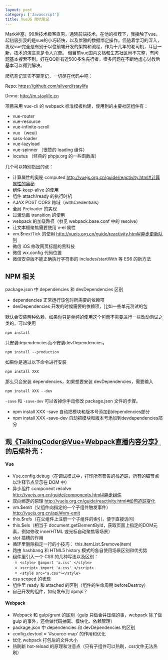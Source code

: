 ```yaml
---
layout: post
category: ['Javascript']
title: VueJS 爬坑笔记
---
```


Mark神塞，90后技术极客直男，通晓前端技术，在他的推荐下，我接触了vue。
起初吸引我的是vue的小巧轻快，以及优雅的数据绑定操作，但随着学习的深入，发现vue完全是有别于以往前端开发的架构和流程，作为十几年的老司机，耳目一新，技术的演进真是令人兴奋。
但目前vue国内文档和生态社区尚不完整，有问题基本搜索不到。好在QQ群有近500多名先行者，很多问题在不断地虚心讨教后基本可以得到解决。

爬坑笔记其实不算笔记，一切尽在代码中吧：

Repo: <https://github.com/silverd/staylife>

Demo: <http://m.staylife.cn>

项目采用 vue-cli 的 webpack 标准模板构建，使用到的主要社区组件有：

- vue-router
- vue-resource
- vue-infinite-scroll
- vux （weui）
- sass-loader
- vue-lazyload
- vue-spinner （很赞的 loading 组件）
- locutus （经典的 phpjs.org 的一些函数库）

几个可以特别指出的点：

- 计算属性的奥秘 computed <http://vuejs.org.cn/guide/reactivity.html#计算属性的奥秘>
- 组件 keep-alive 的使用
- 组件 attach/ready 的执行时机
- AJAX POST CORS 跨域（withCredentials）
- 全局 Preloader 的实现
- 过渡动画 transition 的使用
- webpack 的加载路径（参见 webpack.base.conf 中的 resolve）
- 让文本框聚焦需要使用 v-el 属性
- vm.$nextTick 的使用 <http://vuejs.org.cn/guide/reactivity.html#异步更新队列>
- 微信 iOS 修改网页标题的黑科技
- 微信 wx.config 代码位置
- 微信安卓版不能正确执行字符串的 includes/startWith 等 ES6 的新方法

## NPM 相关

package.json 中 dependencies 和 devDependencies 区别

- dependencies 正常运行该包时所需要的依赖项
- devDependencies 开发的时候需要的依赖项，比如一些单元测试的包

默认会安装两种依赖，如果你只是单纯的使用这个包而不需要进行一些改动测试之类的，可以使用

    npm install

只安装dependencies而不安装devDependencies。

    npm install --production

如果你是通过以下命令进行安装

    npm install XXX

那么只会安装 dependencies，如果想要安装 devDependencies，需要输入

    npm install XXX --dev

`-save` 和 `-save-dev` 可以省掉你手动修改 package.json 文件的步骤。
 - npm install XXX -save 自动把模块和版本号添加到dependencies部分
 - npm install XXX -save-dev 自动把模块和版本号添加到devdependencies部分

## 观[《TalkingCoder@Vue+Webpack直播内容分享》](https://www.talkingcoder.com/article/live1)的后续补充：

#### Vue

- Vue.config.debug（在调试模式中，打印所有警告的栈追踪，所有的锚节点以注释节点显示在 DOM 中）
- 异步组件 component resolve <http://vuejs.org.cn/guide/components.html#异步组件>
- 双向绑定的原理 <http://vuejs.org.cn/guide/reactivity.html#如何追踪变化>
- vm.$emit（父组件向指定的一个子组件触发事件）<http://vuejs.org.cn/api/#vm-emit>
- this.$refs（在父组件上注册一个子组件的索引，便于直接访问）
- this.$els（相当于 document.getElementById，获取页面上指定的DOM元素，例如修改 innerHTML 或光标自动聚焦等场景）
- slot 插槽的作用
- 循环里删除指定一行的小技巧： this.itemList.$remove(item)
- 路由 hashbang 和 HTML5 history 模式的各自使用场景区别和优劣势
- 组件里引入一个 CSS 的几种写法以及区别：
    - `<style> @import 'a.css' </style>`
    - `<script> import 'a.css' </script>`
    - `<style src="a.css"></style>`
- css scoped 的表现
- 组件里 ready 和 attached 的区别（组件的生命周期 beforeDestroy）
- 自己开发的组件，如何发布到 npmjs？

#### Webpack

- Webpack 和 gulp/grunt 的区别（gulp 只做合并压缩的事，webpack 除了做 gulp 的事外，还会做代码抽离、模块化、依赖管理）
- package.json 中 dependencies 和 devDependencies 的区别
- config.devtool = '#source-map' 的作用和优化
- 优化 webpack 打包后的文件大小
- 热刷新 hot-reload 的原理和注意点（只有子组件可以热刷，css文件无法热刷）
